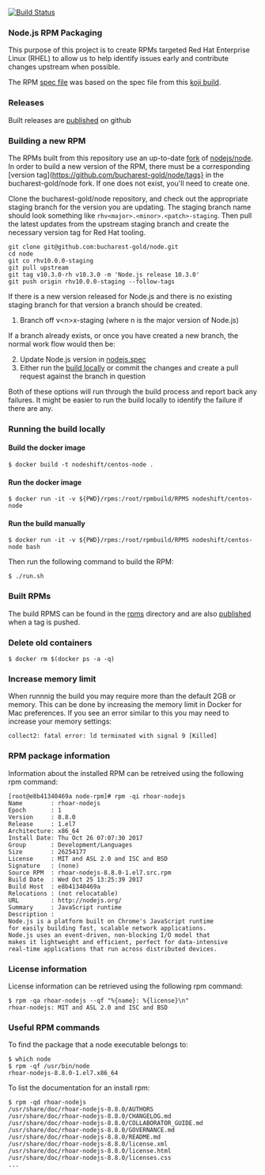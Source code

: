 [![Build Status](https://travis-ci.org/nodeshift/node-rpm.svg?branch=master)](https://travis-ci.org/nodeshift/node-rpm)

### Node.js RPM Packaging
This purpose of this project is to create RPMs targeted Red Hat Enterprise Linux (RHEL) to allow us to help identify issues
early and contribute changes upstream when possible.

The RPM [spec file](./src/nodejs.spec) was based on the spec file from this
[koji build](https://koji.fedoraproject.org/koji/buildinfo?buildID=861930).

### Releases
Built releases are [published][] on github

### Building a new RPM
The RPMs built from this repository use an up-to-date [fork](https://github.com/bucharest-gold/node) of
[nodejs/node](https://github.com/nodejs/node).
In order to build a new version of the RPM, there must be a corresponding
[version tag](https://github.com/bucharest-gold/node/tags} in the bucharest-gold/node fork. If one does
not exist, you'll need to create one.

Clone the bucharest-gold/node repository, and check out the appropriate staging branch for the version you
are updating. The staging branch name should look something like `rhv<major>.<minor>.<patch>-staging`.
Then pull the latest updates from the upstream staging branch and create the necessary version tag for
Red Hat tooling.

```shell
git clone git@github.com:bucharest-gold/node.git
cd node
git co rhv10.0.0-staging
git pull upstream
git tag v10.3.0-rh v10.3.0 -m 'Node.js release 10.3.0'
git push origin rhv10.0.0-staging --follow-tags
```

If there is a new version released for Node.js and there is no existing staging branch for that version
a branch should be created.

1. Branch off v&lt;n&gt;x-staging (where n is the major version of Node.js)

If a branch already exists, or once you have created a new branch, the normal work flow would then be:

2. Update Node.js version in [nodejs.spec](./src/nodejs.spec)
3. Either run the [build locally](#running-the-build-locally) or
  commit the changes and create a pull request against the branch in question

Both of these options will run through the build process and report back any failures. It might be
easier to run the build locally to identify the failure if there are any.

### Running the build locally

#### Build the docker image

    $ docker build -t nodeshift/centos-node .

#### Run the docker image

    $ docker run -it -v ${PWD}/rpms:/root/rpmbuild/RPMS nodeshift/centos-node

#### Run the build manually

    $ docker run -it -v ${PWD}/rpms:/root/rpmbuild/RPMS nodeshift/centos-node bash

Then run the following command to build the RPM:

    $ ./run.sh

### Built RPMs
The build RPMS can be found in the [rpms](./rpms) directory and are also [published][] when a tag is pushed.

### Delete old containers

    $ docker rm $(docker ps -a -q)

### Increase memory limit
When runnnig the build you may require more than the default 2GB or memory.
This can be done by increasing the memory limit in Docker for Mac preferences.
If you see an error similar to this you may need to increase your memory settings:

    collect2: fatal error: ld terminated with signal 9 [Killed]

### RPM package information
Information about the installed RPM can be retreived using the following rpm command:
```console
[root@e8b41340469a node-rpm]# rpm -qi rhoar-nodejs
Name        : rhoar-nodejs
Epoch       : 1
Version     : 8.8.0
Release     : 1.el7
Architecture: x86_64
Install Date: Thu Oct 26 07:07:30 2017
Group       : Development/Languages
Size        : 26254177
License     : MIT and ASL 2.0 and ISC and BSD
Signature   : (none)
Source RPM  : rhoar-nodejs-8.8.0-1.el7.src.rpm
Build Date  : Wed Oct 25 13:25:39 2017
Build Host  : e8b41340469a
Relocations : (not relocatable)
URL         : http://nodejs.org/
Summary     : JavaScript runtime
Description :
Node.js is a platform built on Chrome's JavaScript runtime
for easily building fast, scalable network applications.
Node.js uses an event-driven, non-blocking I/O model that
makes it lightweight and efficient, perfect for data-intensive
real-time applications that run across distributed devices.
```
### License information
License information can be retrieved using the following rpm command:

    $ rpm -qa rhoar-nodejs --qf "%{name}: %{license}\n"
    rhoar-nodejs: MIT and ASL 2.0 and ISC and BSD

### Useful RPM commands
To find the package that a node executable belongs to:

    $ which node
    $ rpm -qf /usr/bin/node
    rhoar-nodejs-8.8.0-1.el7.x86_64

To list the documentation for an install rpm:

    $ rpm -qd rhoar-nodejs
    /usr/share/doc/rhoar-nodejs-8.8.0/AUTHORS
    /usr/share/doc/rhoar-nodejs-8.8.0/CHANGELOG.md
    /usr/share/doc/rhoar-nodejs-8.8.0/COLLABORATOR_GUIDE.md
    /usr/share/doc/rhoar-nodejs-8.8.0/GOVERNANCE.md
    /usr/share/doc/rhoar-nodejs-8.8.0/README.md
    /usr/share/doc/rhoar-nodejs-8.8.0/license.xml
    /usr/share/doc/rhoar-nodejs-8.8.0/license.html
    /usr/share/doc/rhoar-nodejs-8.8.0/licenses.css
    ...

[published]: https://github.com/nodeshift/node-rpm/releases

